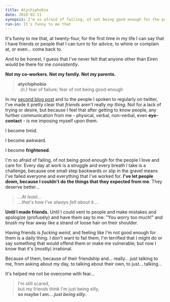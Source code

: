 ```yaml
---
title: Atychiphobia
date: 2016-02-11
synopsis: I'm so afraid of failing, of not being good enough for the people I love and care for.
run-in: It's funny to me that
---
```


It's funny to me that, at twenty-four, for the first time in my life I can say that I have friends or people that I can turn to for advice, to whine or complain at, or even... come back to.

And to be honest, I guess that I've never felt that anyone other than Eiren would be there for me *consistently*.

**Not my co-workers.  Not my family.  Not my parents.**  

> **atychiphobia** <br>
> &nbsp;&nbsp;*(n.)* fear of failure; fear of not being good enough

In my [second blog post](/posts/2015/06/11/people-i-know-scare-me/) and to the people I spoken to regularly on twitter, I've made it pretty clear that *friends* aren't really *my thing*. Not for a lack of trying or desire, but because I feel that after getting to know people, any further communication from me - physical, verbal, non-verbal, even **eye-contact** - is me imposing myself upon them.

I become timid.

I become awkward.

I become **frightened**.

I'm so afraid of failing, of not being good enough for the people I love and care for.  Every day at work is a struggle and every breath I take is a challenge, because one small step backwards or slip in the gravel means I've failed everyone and everything that I've worked for. **I've let people down, because I couldn't do the things that they expected from me**.  They deserve better...


> *...At least...* <br>
> *...that's how I've always felt about it....*

**Until I made friends.**  Until I could vent to people and make mistakes and apologize (profusely) and have them say to me: "You worry too much!" and brush my fear away like a strand of loose hair on their shoulder.

Having friends is *fucking weird*, and feeling like I'm not good enough for them is a daily thing.  I don't want to fail them, I'm terrified that I might do or say something that would offend them or make me vulnerable; but now I know that it's (mostly) irrational.

Because of them, because of their friendship and... really... just talking to me, from asking about my day, to talking about their own, to just... talking...

It's helped me not be overcome with fear...

> I'm still scared, <br>
> but my friends think I'm just being silly, <br>
> **so maybe I am... _just being silly_.**
